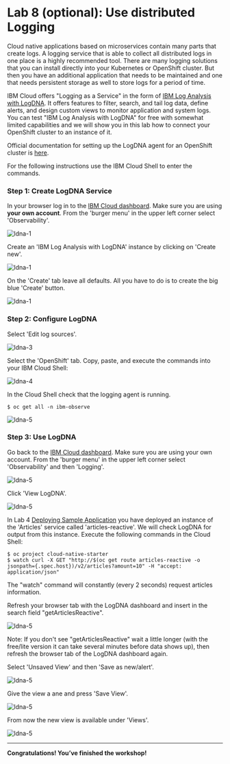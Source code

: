 # Lab 8 (optional): Use distributed Logging

Cloud native applications based on microservices contain many parts that create logs. A logging service that is able to collect all distributed logs in one place is a highly recommended tool. There are many logging solutions that you can install directly into your Kubernetes or OpenShift cluster. But then you have an additional application that needs to be maintained and one that needs persistent storage as well to store logs for a period of time. 

IBM Cloud offers "Logging as a Service" in the form of [IBM Log Analysis with LogDNA](https://cloud.ibm.com/docs/services/Log-Analysis-with-LogDNA?topic=LogDNA-getting-started#getting-started). It offers features to filter, search, and tail log data, define alerts, and design custom views to monitor application and system logs. You can test "IBM Log Analysis with LogDNA" for free with somewhat limited capabilities and we will show you in this lab how to connect your OpenShift cluster to an instance of it.

Official documentation for setting up the LogDNA agent for an OpenShift cluster is [here](https://cloud.ibm.com/docs/services/Log-Analysis-with-LogDNA?topic=LogDNA-config_agent_os_cluster).

For the following instructions use the IBM Cloud Shell to enter the commands.

### Step 1: Create LogDNA Service

In your browser log in to the [IBM Cloud dashboard](https://cloud.ibm.com/). Make sure you are using **your own account**. From the 'burger menu' in the upper left corner select 'Observability'.

![ldna-1](../../images/log1.png)

Create an 'IBM Log Analysis with LogDNA' instance by clicking on 'Create new'.

![ldna-1](../../images/log2.png)

On the 'Create' tab leave all defaults. All you have to do is to create the big blue 'Create' button.

![ldna-1](../../images/log3.png)

### Step 2: Configure LogDNA

Select 'Edit log sources'.

   ![ldna-3](../../images/log4.png)

Select the 'OpenShift' tab. Copy, paste, and execute the commands into your IBM Cloud Shell:

![ldna-4](../../images/log5.png)


In the Cloud Shell check that the logging agent is running.

```
$ oc get all -n ibm-observe
```

![ldna-5](../../images/log6.png)

### Step 3: Use LogDNA

Go back to the [IBM Cloud dashboard](https://cloud.ibm.com/). Make sure you are using your own account. From the 'burger menu' in the upper left corner select 'Observability' and then 'Logging'.

![ldna-5](../../images/log7.png)

Click 'View LogDNA'.

![ldna-5](../../images/log8.png)

In Lab 4 [Deploying Sample Application](lab4.md) you have deployed an instance of the 'Articles' service called 'articles-reactive'. We will check LogDNA for output from this instance. Execute the following commands in the Cloud Shell:

```
$ oc project cloud-native-starter
$ watch curl -X GET "http://$(oc get route articles-reactive -o jsonpath={.spec.host})/v2/articles?amount=10" -H "accept: application/json"  
```
   
The "watch" command will constantly (every 2 seconds) request articles information.

Refresh your browser tab with the LogDNA dashboard and insert in the search field "getArticlesReactive".

![ldna-5](../../images/log9.png)

Note: If you don't see "getArticlesReactive" wait a little longer (with the free/lite version it can take several minutes before data shows up), then refresh the browser tab of the LogDNA dashboard again.

Select 'Unsaved View' and then 'Save as new/alert'.

![ldna-5](../../images/log10.png)

Give the view a ane and press 'Save View'.

![ldna-5](../../images/log11.png)

From now the new view is available under 'Views'.

![ldna-5](../../images/log12.png)

---

__Congratulations! You’ve finished the workshop!__
